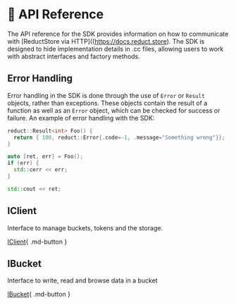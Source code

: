 # 📒 API Reference

The API reference for the SDK provides information on how to communicate
with [ReductStore via HTTP]((https://docs.reduct.store). The SDK is designed
to hide implementation details in .cc files, allowing users to work with abstract interfaces and factory methods.

## Error Handling

Error handling in the SDK is done through the use of `Error` or `Result` objects, rather than exceptions. These objects
contain the result of a function as well as an `Error` object, which can be checked for success or failure. An example of
error handling with the SDK:

```cpp
reduct::Result<int> Foo() {
  return { 100, reduct::Error{.code=-1, .message="Something wrong"}};
}

auto [ret, err] = Foo();
if (err) {
  std::cerr << err;
}

std::cout << ret;
```

## IClient

Interface to manage buckets, tokens and the storage.

[IClient](iclient.md){ .md-button }

## IBucket

Interface to write, read and browse data in a bucket

[IBucket](ibucket.md){ .md-button }
